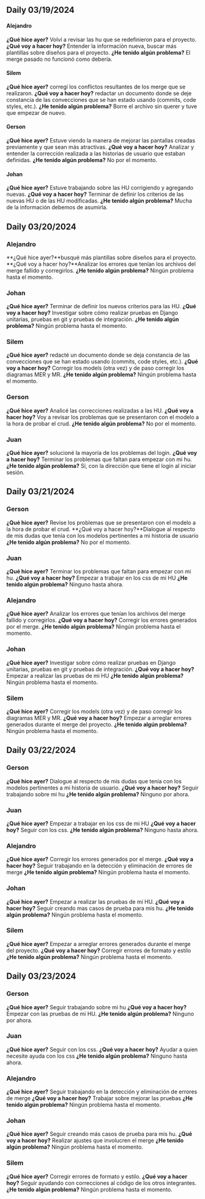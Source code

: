 ## Daily 03/19/2024

#### Alejandro

**¿Qué hice ayer?** Volví a revisar las hu que se redefinieron para el proyecto.
**¿Qué voy a hacer hoy?** Entender la información nueva, buscar más plantillas sobre diseños para el proyecto.
**¿He tenido algún problema?** El merge pasado no funcionó como debería.

#### Silem

**¿Qué hice ayer?** corregí los conflictos resultantes de los merge que se realizaron.
**¿Qué voy a hacer hoy?** redactar un documento donde se deje constancia de las convecciones que se han estado usando (commits, code styles, etc.).
**¿He tenido algún problema?** Borre el archivo sin querer y tuve que empezar de nuevo.

#### Gerson

**¿Qué hice ayer?** Estuve viendo la manera de mejorar las pantallas creadas previamente y que sean más atractivas.
**¿Qué voy a hacer hoy?** Analizar y entender la corrección realizada a las historias de usuario que estaban definidas.
**¿He tenido algún problema?** No por el momento.

#### Johan

**¿Qué hice ayer?** Estuve trabajando sobre las HU corrigiendo y agregando nuevas.
**¿Qué voy a hacer hoy?** Terminar de definir los criterios de las nuevas HU o de las HU modificadas.
**¿He tenido algún problema?** Mucha de la información debemos de asumirla.


## Daily 03/20/2024
### Alejandro
**¿Qué hice ayer?**busqué más plantillas sobre diseños para el proyecto. 
**¿Qué voy a hacer hoy?**Analizar los errores que tenían los archivos del merge fallido y corregirlos. 
**¿He tenido algún problema?** Ningún problema hasta el momento.
### Johan
**¿Qué hice ayer?** Terminar de definir los nuevos criterios para las HU. 
**¿Qué voy a hacer hoy?** Investigar sobre cómo realizar pruebas en Django unitarias, pruebas en git y pruebas de integración. 
**¿He tenido algún problema?** Ningún problema hasta el momento.
### Silem
**¿Qué hice ayer?** redacté un documento donde se deja constancia de las convecciones que se han estado usando (commits, code styles, etc.). 
**¿Qué voy a hacer hoy?** Corregir los models (otra vez) y de paso corregir los diagramas MER y MR.
**¿He tenido algún problema?** Ningún problema hasta el momento.
### Gerson
**¿Qué hice ayer?** Analicé las correcciones realizadas a las HU. 
**¿Qué voy a hacer hoy?** Voy a revisar los problemas que se presentaron con el modelo a la hora de probar el crud. 
**¿He tenido algún problema?** No por el momento.
### Juan
**¿Qué hice ayer?** solucioné la mayoría de los problemas del login. 
**¿Qué voy a hacer hoy?** Terminar los problemas que faltan para empezar con mi hu. 
**¿He tenido algún problema?** Sí, con la dirección que tiene el login al iniciar sesión.

## Daily 03/21/2024
### Gerson
**¿Qué hice ayer?**  Revise los problemas que se presentaron con el modelo a la hora de probar el crud.
**¿Qué voy a hacer hoy?**Dialogue al respecto de mis dudas que tenía con los modelos pertinentes a mi historia de usuario 
**¿He tenido algún problema?** No por el momento.

### Juan
**¿Qué hice ayer?** Terminar los problemas que faltan para empezar con mi hu. 
**¿Qué voy a hacer hoy?**  Empezar a trabajar en los css de mi HU
**¿He tenido algún problema?** Ninguno hasta ahora.

### Alejandro
**¿Qué hice ayer?** Analizar los errores que tenían los archivos del merge fallido y corregirlos. 
**¿Qué voy a hacer hoy?**  Corregir los errores generados por el merge. 
**¿He tenido algún problema?** Ningún problema hasta el momento.

### Johan
**¿Qué hice ayer?** Investigar sobre cómo realizar pruebas en Django unitarias, pruebas en git y pruebas de integración. 
**¿Qué voy a hacer hoy?**  Empezar a realizar las pruebas de mi HU
**¿He tenido algún problema?** Ningún problema hasta el momento.

### Silem
**¿Qué hice ayer?** Corregir los models (otra vez) y de paso corregir los diagramas MER y MR.
**¿Qué voy a hacer hoy?** Empezar a arreglar errores generados durante el merge del proyecto.
**¿He tenido algún problema?** Ningún problema hasta el momento.

## Daily 03/22/2024

### Gerson
**¿Qué hice ayer?** Dialogue al respecto de mis dudas que tenía con los modelos pertinentes a mi historia de usuario.
**¿Qué voy a hacer hoy?** Seguir trabajando sobre mi hu
**¿He tenido algún problema?** Ninguno por ahora.

### Juan
**¿Qué hice ayer?** Empezar a trabajar en los css de mi HU
**¿Qué voy a hacer hoy?**   Seguir con los css.
**¿He tenido algún problema?** Ninguno hasta ahora.

### Alejandro
**¿Qué hice ayer?** Corregir los errores generados por el merge. 
**¿Qué voy a hacer hoy?**  Seguir trabajando en la detección y eliminación de errores de merge
**¿He tenido algún problema?** Ningún problema hasta el momento.



### Johan
**¿Qué hice ayer?** Empezar a realizar las pruebas de mi HU.
**¿Qué voy a hacer hoy?**  Seguir creando mas casos de prueba para mis hu.
**¿He tenido algún problema?** Ningún problema hasta el momento.

### Silem
**¿Qué hice ayer?** Empezar a arreglar errores generados durante el merge del proyecto.
**¿Qué voy a hacer hoy?**  Corregir errores de formato y estilo
**¿He tenido algún problema?** Ningún problema hasta el momento.

## Daily 03/23/2024

### Gerson
**¿Qué hice ayer?** Seguir trabajando sobre mi hu
**¿Qué voy a hacer hoy?**  Empezar con las pruebas de mi HU.
**¿He tenido algún problema?** Ninguno por ahora.

### Juan
**¿Qué hice ayer?** Seguir con los css.
**¿Qué voy a hacer hoy?**   Ayudar a quien necesite ayuda con los css
**¿He tenido algún problema?** Ninguno hasta ahora.

### Alejandro
**¿Qué hice ayer?** Seguir trabajando en la detección y eliminación de errores de merge
**¿Qué voy a hacer hoy?**  Trabajar sobre mejorar las pruebas
**¿He tenido algún problema?** Ningún problema hasta el momento.



### Johan
**¿Qué hice ayer?** Seguir creando más casos de prueba para mis hu.
**¿Qué voy a hacer hoy?**  Realizar ajustes que involucren el merge
**¿He tenido algún problema?** Ningún problema hasta el momento.

### Silem
**¿Qué hice ayer?** Corregir errores de formato y estilo.
**¿Qué voy a hacer hoy?**  Seguir ayudando con correcciones al código de los otros integrantes.
**¿He tenido algún problema?** Ningún problema hasta el momento.
